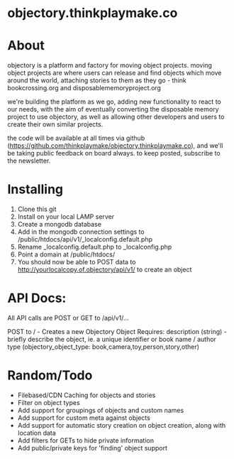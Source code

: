 objectory.thinkplaymake.co
============

About
============
objectory is a platform and factory for moving object projects. moving object projects are where users can release and find objects which move around the world, attaching stories to them as they go - think bookcrossing.org and disposablememoryproject.org

we're building the platform as we go, adding new functionality to react to our needs, with the aim of eventually converting the disposable memory project to use objectory, as well as allowing other developers and users to create their own similar projects.

the code will be available at all times via github (https://github.com/thinkplaymake/objectory.thinkplaymake.co), and we'll be taking public feedback on board always. to keep posted, subscribe to the newsletter.


Installing
============
1. Clone this git
2. Install on your local LAMP server
3. Create a mongodb database
4. Add in the mongodb connection settings to /public/htdocs/api/v1/_localconfig.default.php
5. Rename _localconfig.default.php to _localconfig.php
6. Point a domain at /public/htdocs/
7. You should now be able to POST data to http://yourlocalcopy.of.objectory/api/v1/ to create an object


API Docs:
============

All API calls are POST or GET to /api/v1/...

POST to / - Creates a new Objectory Object
			Requires: description (string) - briefly describe the object, ie. a unique identifier or book name / author
					  type (objectory_object_type: book,camera,toy,person,story,other)


Random/Todo
============
- Filebased/CDN Caching for objects and stories
- Filter on object types
- Add support for groupings of objects and custom names
- Add support for custom meta against objects
- Add support for automatic story creation on object creation, along with location data
- Add filters for GETs to hide private information
- Add public/private keys for 'finding' object support